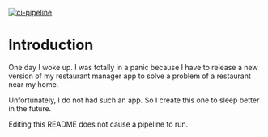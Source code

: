 [![ci-pipeline](https://github.com/KinNeko-De/RestaurantManager/actions/workflows/pipeline.yml/badge.svg?branch=master)](https://github.com/KinNeko-De/RestaurantManager/actions/workflows/pipeline.yml)

# Introduction
One day I woke up. I was totally in a panic because I have to release a new version of my restaurant manager app to solve a problem of a restaurant near my home. 

Unfortunately, I do not had such an app. So I create this one to sleep better in the future.

Editing this README does not cause a pipeline to run.
